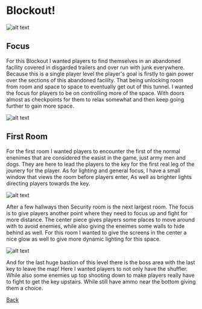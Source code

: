 # Blockout!
![alt text](thedepthsquake/Images/FirstRoomFirstLayout.png "Blockout Version of Single-PLayer Quake Map")

## Focus
For this Blockout I wanted players to find themselves in an abandoned facility covered in disgarded trailers and over run with junk everywhere. 
Because this is a single player level the player's goal is firstly to gain power over the sections of this abandoned facility. That being unlocking room from room and space to space to eventually
get out of this tunnel. I wanted the focus for players to be on controlling more of the space. With doors almost as checkpoints for them to relax somewhat and then keep going further to gain more space.

![alt text](thedepthsquake/Images/FirstRoomFirstLayout.png "First Room Blockout Version of Single-PLayer Quake Map")

## First Room

For the first room I wanted players to encounter the first of the normal enenimes that are considered the easist in the game, just army men and dogs. 
They are here to lead the players to the key for the first real leg of the jounery for the player. As for lighting and general focus, I have a small window that views the room before players enter,
As well as brighter lights directing players towards the key.

![alt text](thedepthsquake/Images/SecurityLayoutFirst.png "First Secruity Blockout Version of Single-PLayer Quake Map")

After a few hallways then Security room is the next largest room. The focus is to give players another point where they need to focus up and fight for more distance.
The center piece gives players some places to move around with to avoid enemies, while also giving the eneimes some walls to hide behind as well.
For this room I wanted to give the screens in the center a nice glow as well to give more dynamic lighting for this space.

![alt text](thedepthsquake/Images/BossLayoutFirst.png "First Boss Blockout Version of Single-PLayer Quake Map")

And for the last huge bastion of this level there is the boss area with the last key to leave the map! Here I wanted players to not only have the shuffler. 
While also some enemies up top shooting down to make players really have to fight to get the key upstairs. While still have ammo near the bottom giving them a choice.

[Back](https://github.com/Maleahristau/thedepthsquake/blob/main/README.md "Main Page-Readme")
